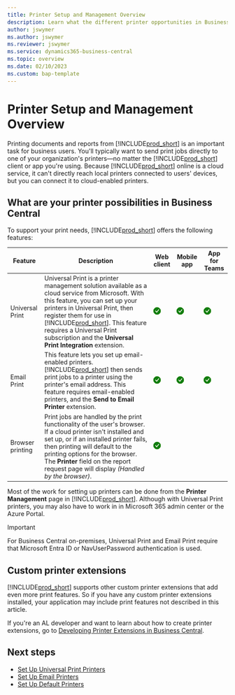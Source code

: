 ```yaml
---
title: Printer Setup and Management Overview
description: Learn what the different printer opportunities in Business Central  
author: jswymer 
ms.author: jswymer 
ms.reviewer: jswymer 
ms.service: dynamics365-business-central
ms.topic: overview 
ms.date: 02/10/2023
ms.custom: bap-template 
---
```


# Printer Setup and Management Overview

Printing documents and reports from [!INCLUDE[prod_short](includes/prod_short.md)] is an important task for business users. You'll typically want to send print jobs directly to one of your organization's printers&mdash;no matter the [!INCLUDE[prod_short](includes/prod_short.md)] client or app you're using. Because [!INCLUDE[prod_short](includes/prod_short.md)] online is a cloud service, it can't directly reach local printers connected to users' devices, but you can connect it to cloud-enabled printers.

## What are your printer possibilities in Business Central

To support your print needs, [!INCLUDE[prod_short](includes/prod_short.md)] offers the following features:

|Feature|Description|Web client| Mobile app|App for Teams|
|-------|-----------|----------|-----------|--------------|
|Universal Print|Universal Print is a printer management solution available as a cloud service from Microsoft. With this feature, you can set up your printers in Universal Print, then register them for use in [!INCLUDE[prod_short](includes/prod_short.md)]. This feature requires a Universal Print subscription and the **Universal Print Integration** extension.|![works online.](media/check.png)|![works online.](media/check.png)|![works online](media/check.png)|
|Email Print|This feature lets you set up email-enabled printers. [!INCLUDE[prod_short](includes/prod_short.md)] then sends print jobs to a printer using the printer's email address. This feature requires email-enabled printers, and the **Send to Email Printer** extension.|![works online.](media/check.png)|![works online](media/check.png)|![works online](media/check.png)|
|Browser printing|Print jobs are handled by the print functionality of the user's browser. If a cloud printer isn't installed and set up, or if an installed printer fails, then printing will default to the printing options for the browser. The **Printer** field on the report request page will display *(Handled by the browser)*.|![works online](media/check.png)|||

Most of the work for setting up printers can be done from the **Printer Management** page in [!INCLUDE[prod_short](includes/prod_short.md)]. Although with Universal Print printers, you may also have to work in in Microsoft 365 admin center or the Azure Portal.

> [!IMPORTANT]
> For Business Central on-premises, Universal Print and Email Print require that Microsoft Entra ID or NavUserPassword authentication is used.

## Custom printer extensions

[!INCLUDE[prod_short](includes/prod_short.md)] supports other custom printer extensions that add even more print features. So if you have any custom printer extensions installed, your application may include print features not described in this article.

If you're an AL developer and want to learn about how to create printer extensions, go to [Developing Printer Extensions in Business Central](/dynamics365/business-central/dev-itpro/developer/devenv-reports-printing).

## Next steps

- [Set Up Universal Print Printers](admin-printer-setup-universal-print.md)  
- [Set Up Email Printers](admin-printer-setup-email.md)  
- [Set Up Default Printers](ui-specify-printer-selection-reports.md)